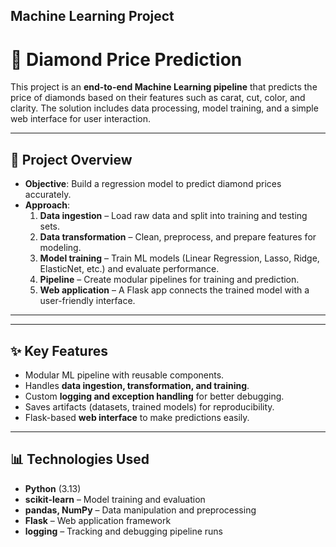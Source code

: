 ## Machine Learning Project
# 💎 Diamond Price Prediction

This project is an **end-to-end Machine Learning pipeline** that predicts the price of diamonds based on their features such as carat, cut, color, and clarity. The solution includes data processing, model training, and a simple web interface for user interaction.

---

## 📖 Project Overview
- **Objective**: Build a regression model to predict diamond prices accurately.  
- **Approach**:  
  1. **Data ingestion** – Load raw data and split into training and testing sets.  
  2. **Data transformation** – Clean, preprocess, and prepare features for modeling.  
  3. **Model training** – Train ML models (Linear Regression, Lasso, Ridge, ElasticNet, etc.) and evaluate performance.  
  4. **Pipeline** – Create modular pipelines for training and prediction.  
  5. **Web application** – A Flask app connects the trained model with a user-friendly interface.  

---


---

## ✨ Key Features
- Modular ML pipeline with reusable components.  
- Handles **data ingestion, transformation, and training**.  
- Custom **logging and exception handling** for better debugging.  
- Saves artifacts (datasets, trained models) for reproducibility.  
- Flask-based **web interface** to make predictions easily.  

---

## 📊 Technologies Used
- **Python** (3.13)  
- **scikit-learn** – Model training and evaluation  
- **pandas, NumPy** – Data manipulation and preprocessing  
- **Flask** – Web application framework  
- **logging** – Tracking and debugging pipeline runs  

